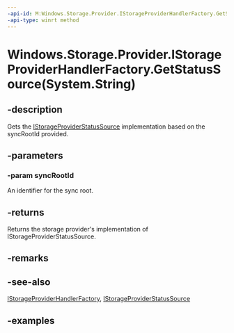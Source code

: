 ```yaml
---
-api-id: M:Windows.Storage.Provider.IStorageProviderHandlerFactory.GetStatusSource(System.String)
-api-type: winrt method
---
```


# Windows.Storage.Provider.IStorageProviderHandlerFactory.GetStatusSource(System.String)

<!--
public Windows.Storage.Provider.IStorageProviderStatusSource GetStatusSource (string syncRootId);
-->


## -description
Gets the [IStorageProviderStatusSource](istorageproviderstatussource.md) implementation based on the syncRootId provided.
## -parameters

### -param syncRootId
An identifier for the sync root.

## -returns
Returns the storage provider's implementation of IStorageProviderStatusSource.

## -remarks

## -see-also
[IStorageProviderHandlerFactory](istorageproviderhandlerfactory.md), [IStorageProviderStatusSource](istorageproviderstatussource.md)

## -examples
